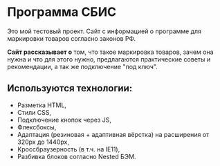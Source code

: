 # Программа СБИС

Это мой тeстовый проект. Сайт с информацией о программе для маркировки товаров согласно законов РФ.

**Сайт рассказывает о** том, что такое маркировка товаров, зачем она нужна и что для этого нужно, предлагаются практические советы и рекомендации, а так же подключение "под ключ".

## Используются технологии:

* Разметка HTML,
* Стили CSS,
* Подключение кнопок через JS,
* Флексбоксы,
* Адаптация (резиновая + адаптивная вёрстка) на расширения от 320px до 1440px,
* Кроссбраузерность (в т.ч. на IE11),
* Разбивка блоков согласно Nested БЭМ.
